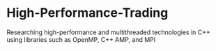 # High-Performance-Trading
Researching high-performance and multithreaded technologies in C++ using libraries such as OpenMP, C++ AMP, and MPI
